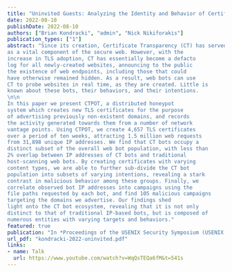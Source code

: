 ```yaml
---
title: "Uninvited Guests: Analyzing the Identity and Behavior of Certificate Transparency Bots"
date: 2022-08-10
publishDate: 2022-08-10
authors: ["Brian Kondracki", "admin", "Nick Nikiforakis"]
publication_types: ["1"]
abstract: "Since its creation, Certificate Transparency (CT) has served
as a vital component of the secure web. However, with the
increase in TLS adoption, CT has essentially become a defacto
log for all newly-created websites, announcing to the public
the existence of web endpoints, including those that could
have otherwise remained hidden. As a result, web bots can use
CT to probe websites in real time, as they are created. Little is
known about these bots, their behaviors, and their intentions.
\n\n
In this paper we present CTPOT, a distributed honeypot
system which creates new TLS certificates for the purpose
of advertising previously non-existent domains, and records
the activity generated towards them from a number of network
vantage points. Using CTPOT, we create 4,657 TLS certificates
over a period of ten weeks, attracting 1.5 million web requests
from 31,898 unique IP addresses. We find that CT bots occupy a
distinct subset of the overall web bot population, with less than
2% overlap between IP addresses of CT bots and traditional
host-scanning web bots. By creating certificates with varying
content types, we are able to further sub-divide the CT bot
population into subsets of varying intentions, revealing a stark
contrast in malicious behavior among these groups. Finally, we
correlate observed bot IP addresses into campaigns using the
file paths requested by each bot, and find 105 malicious campaigns 
targeting the domains we advertise. Our findings shed
light onto the CT bot ecosystem, revealing that it is not only
distinct to that of traditional IP-based bots, but is composed of
numerous entities with varying targets and behaviors."
featured: true
publication: "In *Proceedings of the USENIX Security Symposium (USENIX Security), 2022*"
url_pdf: "kondracki-2022-uninvited.pdf"
links:
- name: Talk
  url: https://www.youtube.com/watch?v=WqQsTEQa6fM&t=541s
---
```

